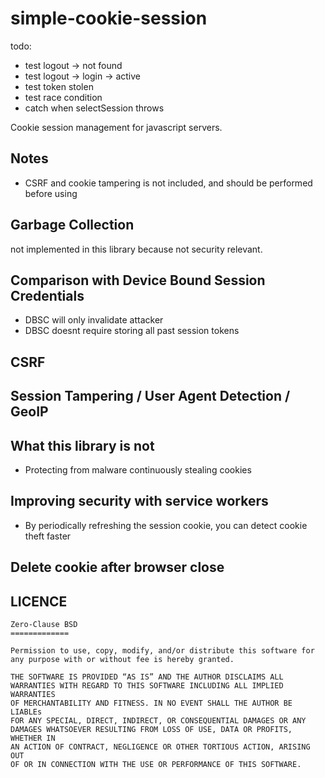 # simple-cookie-session

todo:
- test logout -> not found
- test logout -> login -> active
- test token stolen
- test race condition
- catch when selectSession throws

Cookie session management for javascript servers.

## Notes

- CSRF and cookie tampering is not included, and should be performed before using

## Garbage Collection
not implemented in this library because not security relevant.     

## Comparison with Device Bound Session Credentials

- DBSC will only invalidate attacker
- DBSC doesnt require storing all past session tokens

## CSRF

## Session Tampering / User Agent Detection / GeoIP

## What this library is not

- Protecting from malware continuously stealing cookies 

## Improving security with service workers

- By periodically refreshing the session cookie, you can detect cookie theft faster

## Delete cookie after browser close

## LICENCE

```
Zero-Clause BSD
=============

Permission to use, copy, modify, and/or distribute this software for
any purpose with or without fee is hereby granted.

THE SOFTWARE IS PROVIDED “AS IS” AND THE AUTHOR DISCLAIMS ALL
WARRANTIES WITH REGARD TO THIS SOFTWARE INCLUDING ALL IMPLIED WARRANTIES
OF MERCHANTABILITY AND FITNESS. IN NO EVENT SHALL THE AUTHOR BE LIABLEs
FOR ANY SPECIAL, DIRECT, INDIRECT, OR CONSEQUENTIAL DAMAGES OR ANY
DAMAGES WHATSOEVER RESULTING FROM LOSS OF USE, DATA OR PROFITS, WHETHER IN
AN ACTION OF CONTRACT, NEGLIGENCE OR OTHER TORTIOUS ACTION, ARISING OUT
OF OR IN CONNECTION WITH THE USE OR PERFORMANCE OF THIS SOFTWARE.
```
